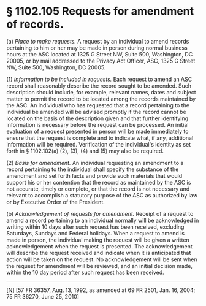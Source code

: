 # § 1102.105   Requests for amendment of records.

(a) *Place to make requests.* A request by an individual to amend records pertaining to him or her may be made in person during normal business hours at the ASC located at 1325 G Street NW, Suite 500, Washington, DC 20005, or by mail addressed to the Privacy Act Officer, ASC, 1325 G Street NW, Suite 500, Washington, DC 20005.


(1) *Information to be included in requests.* Each request to amend an ASC record shall reasonably describe the record sought to be amended. Such description should include, for example, relevant names, dates and subject matter to permit the record to be located among the records maintained by the ASC. An individual who has requested that a record pertaining to the individual be amended will be advised promptly if the record cannot be located on the basis of the description given and that further identifying information is necessary before the request can be processed. An initial evaluation of a request presented in person will be made immediately to ensure that the request is complete and to indicate what, if any, additional information will be required. Verification of the individual's identity as set forth in § 1102.102(a) (2), (3), (4) and (5) may also be required.


(2) *Basis for amendment.* An individual requesting an amendment to a record pertaining to the individual shall specify the substance of the amendment and set forth facts and provide such materials that would support his or her contention that the record as maintained by the ASC is not accurate, timely or complete, or that the record is not necessary and relevant to accomplish a statutory purpose of the ASC as authorized by law or by Executive Order of the President.


(b) *Acknowledgement of requests for amendment.* Receipt of a request to amend a record pertaining to an individual normally will be acknowledged in writing within 10 days after such request has been received, excluding Saturdays, Sundays and Federal holidays. When a request to amend is made in person, the individual making the request will be given a written acknowledgement when the request is presented. The acknowledgement will describe the request received and indicate when it is anticipated that action will be taken on the request. No acknowledgement will be sent when the request for amendment will be reviewed, and an initial decision made, within the 10 day period after such request has been received.



---

[N] [57 FR 36357, Aug. 13, 1992, as amended at 69 FR 2501, Jan. 16, 2004; 75 FR 36270, June 25, 2010]




